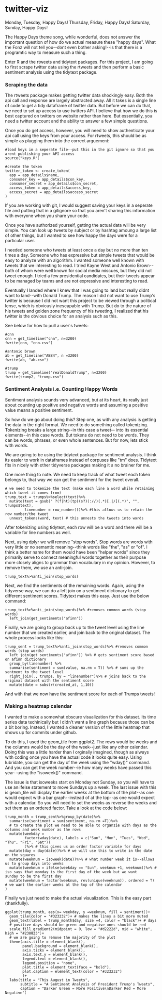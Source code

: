 # twitter-viz

Monday, Tuesday, Happy Days! Thursday, Friday, Happy Days! Saturday, Sunday, Happy Days!

The Happy Days theme song, while wonderful, does not answer the important question of how do we actual measure these "happy days". What the Fonz will not tell you--dont even bother asking!--is that there is a programtic way to measure such a thing. 

Enter R and the rtweets and tidytext packages. For this project, I am going to first scrape twitter data using the rtweets and then perform a basic sentiment analysis using the tidytext package. 

### Scraping the data
The rtweets package makes getting twitter data shockingly easy. Both the api call and response are largely abstracted away. All it takes is a single line of code to get a tidy dataframe of twitter data. But before we can do that, we need to set up access to use twitters API. I believe that how we do this is best captured on twitters on website rather than here. But essentially, you need a twitter account and the ability to answer a few simple questions. 

Once you do get access, however, you will need to show authenticate your api call using the keys from your access. For rtweets, this should be as simple as plugging them into the correct arguement:
```
#load keys in a seperate file--put this in the git ignore so that you arent publishing your API access
source("keys.R")

#create the token
twitter_token <- create_token(
  app = app_details$name,
  consumer_key = app_details$con_key,
  consumer_secret = app_details$con_secret,
  access_token = app_details$access_key,
  access_secret = app_details$access_secret
)

```
If you are working with git, I would suggest saving your keys in a seperate file and putting that in a gitignore so that you aren't sharing this information with everyone when you share your code.

Once you have authorized yourself, getting the actual data will be very simple. You can look up tweets by subject or by hashtag amoung a large list of other things, but I wanted to see how happy the days were for a particular user. 

I needed someone who tweets at least once a day but no more than ten times a day. Someone who has expressive but simple tweets that would be easy to analyze with an algorithm. I wanted someone well known with tweets that we interesting to read. I tried Kayne West and Antonio Brown--both of whom were well known for social media miscues, but they did not tweet enough. I tried a few presidential candidates, but their tweets appear to be managed by teams and are not expressive and interesting to read. 

Eventually I landed where I knew that I was going to land but really didnt want to land--with Donald Trump. The reason I did not want to use Trump's twitter is because I did not want this project to be viewed through a political lense, which is obviously inescapable with Trump. But do to the nature of his tweets and golden zone frequency of his tweeting, I realized that his twitter is the obvious choice for an analysis such as this. 

See below for how to pull a user's tweets:
```
#cnn
cnn = get_timeline("cnn", n=3200)
fwrite(cnn, "cnn.csv")

#antonio brown
ab = get_timeline("AB84", n =3200)
fwrite(ab, "ab.csv")

#trump
trump = get_timeline("realDonaldTrump", n=3200)
fwrite(trump2, "trump.csv")
```
### Sentiment Analysis i.e. Counting Happy Words
Sentiment analysis sounds very advanced, but at its heart, its really just about counting up positive and negative words and assuming a positive value means a positive sentiment. 

So how do we go about doing this? Step one, as with any analysis is getting the data in the right format. We need to do something called tokenizing. Tokenizing breaks a large string--in this case a tweet-- into its essential elements--in this case words. But tokens do not need to be words. They can be words, phrases, or even whole sentences. But for now, lets stick with words. 

We are going to be using the tidytext package for sentiment analysis. I think its easier to work in dataframes instead of corpuses like "tm" does. Tidytext fits in nicely with other tidyverse packages making it a no brainer for me.

One more thing to note. We need to keep track of what tweet each token belongs to, that way we can get the sentiment for the tweet overall. 
```
# we need to tokenize the text (make each line a word while retaining which tweet it comes from)
trump_text = trumps%>%select(text)%>%
  mutate(text = gsub(" ?(f|ht)(tp)(s?)(://)(.*)[.|/](.*)", "", trumps$text),
         linenumber = row_number())%>% #this allows us to retain the row number/the tweet
  unnest_tokens(word, text) # this unnests the tweets into words
 ```
 After tokenizing using tidytext, each row will be a word and there will be a variable for line numbers as well.  
 
Next, using dplyr we will remove "stop words". Stop words are words with very little or no semantic meaning--think words like "the", "as" or "of". I think a better name for them would have been "helper words" since they primarily serve to connect meaningful words together as their purpose more closely aligns to grammar than vocabulary in my opinion. However, to remove them, we use an anti-join. 
```
trump_text%>%anti_join(stop_words)
```
Next, we find the sentiments of the remaining words. Again, using the tidyverse way, we can do a left join on a sentiment dictionary to get different sentiment scores. Tidytext makes this easy. Just use the below command:
```
trump_text%>%anti_join(stop_words)%>% #removes common words (stop words)
  left_join(get_sentiments("afinn"))
```
Finally, we are going to group back up to the tweet level using the line number that we created earlier, and join back to the original dataset. The whole process looks like this:
```
trump_sent = trump_text%>%anti_join(stop_words)%>% #removes common words (stop words)
  left_join(get_sentiments("afinn")) %>% # gets sentiment score based on afinn dictionary
  group_by(linenumber) %>% 
  summarise(sentiment = sum(value, na.rm = T)) %>% # sums up the sentment to the tweet level 
  right_join(., trumps, by = "linenumber")%>% # joins back to the original dataset with the sentiment score
  mutate(date = substr(created_at, 1,10))
 ```
 And with that we now have the sentiment score for each of Trumps tweets!

### Making a heatmap calendar
I wanted to make a somewhat obscure visualization for this dataset. Its time series data techinically but I didn't want a line graph because those can be a bit boring. Instead, I wanted a cleaner version of the little heatmap that shows up for commits under github. 

To do this, I used the geom_tile from ggplot2. The rows would be weeks and the columns would be the day of the week--just like any other calendar. Doing this was a little harder than I orginally imagined, though as always with coding once you have the actual code it looks quite easy. Using lubridate, you can get the day of the week using the "wday()" command. And you can get the week number--ie how many weeks have passed this year--using the "isoweek()" command. 

The issue is that isoweeks start on Monday not Sunday, so you will have to use an ifelse statement to move Sundays up a week. The last issue with this is geom_tile will display the earlier weeks at the bottom of the plot--as one would expect with a bar graph--instead of at the top--as one would expect with a calendar. So you will need to set the weeks as reverse the weeks and set them as an ordered factor. Take a look at the code below:
```
trump_month = trump_sent%>%group_by(date)%>%
  summarise(sentiment = sum(sentiment, na.rm =T))%>%
  # to create the plot we need to be able to organzie with days as the columns and week number as the rows
  mutate(weekday =  
         factor(wday(date), labels = c("Sun", "Mon", "Tues", "Wed", "Thu", "Fri", "Sat"))
         )%>% # this gives us an order factor variable for days
  mutate(day = day(date))%>% # we will use this to write in the date on the squares
  mutate(weeknum = isoweek(date))%>% # what number week it is--allows us to group days into weeks
  mutate(weeknum = ifelse(weekday == "Sun", weeknum +1, weeknum))%>% # iso says that monday is the first day of the week but we want     sunday to be the first day
  mutate(weeknum = factor(weeknum, rev(unique(weeknum)), ordered = T) # we want the earlier weeks at the top of the calendar
)
```
Finally we just need to make the actual visualization. This is the easy part (thankfully). 
```
ggplot(trump_month, aes(x= weekday, y =weeknum, fill = sentiment))+ 
  geom_tile(color = "#323232")+ # makes the lines a bit more muted
  geom_text(label = trump_month$day, size =4, color = "black")+ # days
  # positive days should be green and negative ones should be red
  scale_fill_gradient2(midpoint = 0, low = "#d2222d", mid = "white", high = "#238823")+ 
  # we are going to remove the majority of the plot 
  theme(axis.title = element_blank(),
        panel.background = element_blank(),
        axis.ticks = element_blank(),
        axis.text.y = element_blank(),
        legend.text = element_blank(),
        legend.position = "none",
        plot.title = element_text(face = "bold"),
        plot.caption = element_text(color = "#323232")
        )+
  labs(title = "This August in Tweets", 
       subtitle = "A Sentiment Analysis of President Trump's Tweets",
       caption = "Darker Green = More Positive\nDarker Red = More Negative")
```
